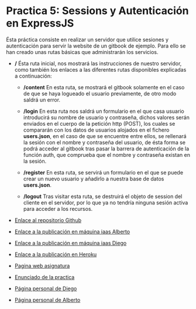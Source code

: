 # Practica 5: Sessions y Autenticación en ExpressJS

Ésta práctica consiste en realizar un servidor que utilice sesiones y autenticación para servir la website de un gitbook de ejemplo.
Para ello se han creado unas rutas básicas que administrarán los servicios.

* **/**
Ésta ruta inicial, nos mostrará las instrucciones de nuestro servidor, como también los enlaces a las diferentes rutas disponibles explicadas a continuación:

  * **/content**
  En esta ruta, se mostrará el gitbook solamente en el caso de que se haya logueado el usuario previamente, de otro modo saldrá un error.

  * **/login**
  En esta ruta nos saldrá un formulario en el que casa usuario introducirá su nombre de usuario y contraseña, dichos valores serán enviados en el cuerpo de la petición http (POST), los cuales se compararán con los datos de usuarios alojados en el fichero **users.json**, en el caso de que se encuentre entre ellos, se rellenará la sesión con el nombre y contraseña del usuario, de ésta forma se podrá acceder al gitbook tras pasar la barrera de autenticación de la función auth, que comprueba que el nombre y contraseña existan en la sesión.

  * **/register**
  En esta ruta, se servirá un formulario en el que se puede crear un nuevo usuario y añadirlo a nuestra base de datos **users.json**.

  * **/logout**
  Tras visitar esta ruta, se destruirá el objeto de session del cliente en el servidor, por lo que ya no tendría ninguna sesión activa para acceder a los recursos.








* [Enlace al repositorio Github](https://github.com/ULL-ESIT-DSI-1617/sessions-y-autenticacion-en-expressjs-alberto-diego-35l1)
* [Enlace a la publicación en máquina iaas Alberto](http://10.6.129.237:8087/)
* [Enlace a la publicación en máquina iaas Diego](http://10.6.128.78:8087/)
* [Enlace a la publicación en Heroku](https://fast-thicket-56276.herokuapp.com/)

* [Pagina web asignatura](https://campusvirtual.ull.es/1617/course/view.php?id=1136)
* [Enunciado de la practica](https://casianorodriguezleon.gitbooks.io/ull-esit-1617/content/practicas/practicasessions.html)

* [Página personal de Diego](https://alu0100761252.github.io)
* [Página personal de Alberto](https://alu0100825510.github.io)
